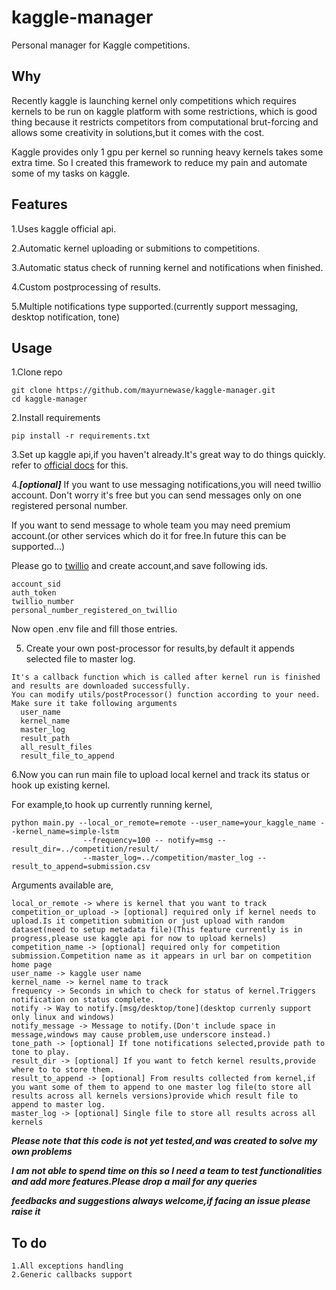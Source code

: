 # kaggle-manager
Personal manager for Kaggle competitions.

## Why
Recently kaggle is launching kernel only competitions which requires kernels to be run on kaggle platform with some restrictions,
which is good thing because it restricts competitors from computational brut-forcing and allows some creativity in solutions,but it comes with the cost.

Kaggle provides only 1 gpu per kernel so running heavy kernels takes some extra time.
So I created this framework to reduce my pain and automate some of my tasks on kaggle.

## Features
1.Uses kaggle official api.

2.Automatic kernel uploading or submitions to competitions.

3.Automatic status check of running kernel and notifications when finished.

4.Custom postprocessing of results.

5.Multiple notifications type supported.(currently support messaging, desktop notification, tone)

## Usage
1.Clone repo
```
git clone https://github.com/mayurnewase/kaggle-manager.git
cd kaggle-manager
```
2.Install requirements
```
pip install -r requirements.txt
```
3.Set up kaggle api,if you haven't already.It's great way to do things quickly.
refer to [official docs](https://www.kaggle.com/docs/api) for this.

4.***[optional]*** If you want to use messaging notifications,you will need twillio account.
Don't worry it's free but you can send messages only on one registered personal number.

If you want to send message to whole team you may need premium account.(or other services which do it for free.In future this can be supported...)

Please go to [twillio](https://www.twillio.com) and create account,and save following ids.
```
account_sid
auth_token
twillio_number
personal_number_registered_on_twillio
```
Now open .env file and fill those entries.

5. Create your own post-processor for results,by default it appends selected file to master log.
```
It's a callback function which is called after kernel run is finished and results are downloaded successfully.
You can modify utils/postProcessor() function according to your need.
Make sure it take following arguments
  user_name
  kernel_name
  master_log
  result_path
  all_result_files
  result_file_to_append
```

6.Now you can run main file to upload local kernel and track its status or hook up existing kernel.

For example,to hook up currently running kernel,
```
python main.py --local_or_remote=remote --user_name=your_kaggle_name --kernel_name=simple-lstm
                --frequency=100 -- notify=msg --result_dir=../competition/result/
                --master_log=../competition/master_log --result_to_append=submission.csv
```
Arguments available are,
```
local_or_remote -> where is kernel that you want to track
competition_or_upload -> [optional] required only if kernel needs to upload.Is it competition submition or just upload with random dataset(need to setup metadata file)(This feature currently is in progress,please use kaggle api for now to upload kernels)
competition_name -> [optional] required only for competition submission.Competition name as it appears in url bar on competition home page
user_name -> kaggle user name
kernel_name -> kernel name to track
frequency -> Seconds in which to check for status of kernel.Triggers notification on status complete.
notify -> Way to notify.[msg/desktop/tone](desktop currenly support only linux and windows)
notify_message -> Message to notify.(Don't include space in message,windows may cause problem,use underscore instead.)
tone_path -> [optional] If tone notifications selected,provide path to tone to play.
result_dir -> [optional] If you want to fetch kernel results,provide where to to store them.
result_to_append -> [optional] From results collected from kernel,if you want some of them to append to one master log file(to store all results across all kernels versions)provide which result file to append to master log.
master_log -> [optional] Single file to store all results across all kernels
```


***Please note that this code is not yet tested,and was created to solve my own problems***

***I am not able to spend time on this so I need a team to test functionalities and add more features.Please drop a mail for any queries***

***feedbacks and suggestions always welcome,if facing an issue please raise it***

## To do

```
1.All exceptions handling
2.Generic callbacks support
```
